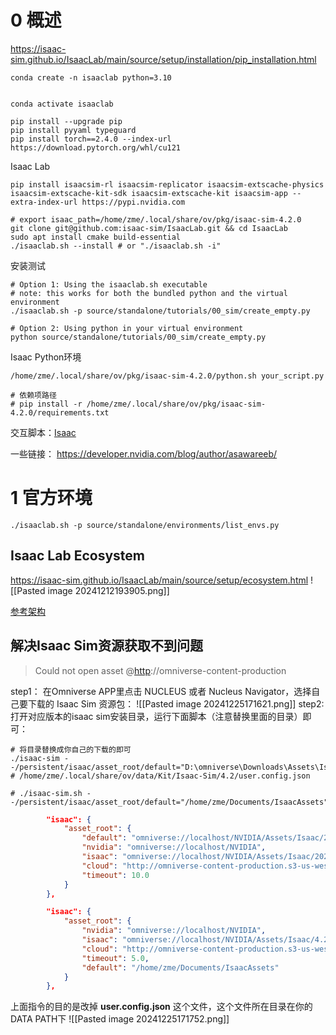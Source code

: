 # 0 概述
https://isaac-sim.github.io/IsaacLab/main/source/setup/installation/pip_installation.html
```shell
conda create -n isaaclab python=3.10


conda activate isaaclab

pip install --upgrade pip
pip install pyyaml typeguard
pip install torch==2.4.0 --index-url https://download.pytorch.org/whl/cu121
```
Isaac Lab
```shell
pip install isaacsim-rl isaacsim-replicator isaacsim-extscache-physics isaacsim-extscache-kit-sdk isaacsim-extscache-kit isaacsim-app --extra-index-url https://pypi.nvidia.com

# export isaac_path=/home/zme/.local/share/ov/pkg/isaac-sim-4.2.0
git clone git@github.com:isaac-sim/IsaacLab.git && cd IsaacLab
sudo apt install cmake build-essential
./isaaclab.sh --install # or "./isaaclab.sh -i"
```

安装测试
```shell
# Option 1: Using the isaaclab.sh executable
# note: this works for both the bundled python and the virtual environment
./isaaclab.sh -p source/standalone/tutorials/00_sim/create_empty.py

# Option 2: Using python in your virtual environment
python source/standalone/tutorials/00_sim/create_empty.py
```

Isaac Python环境
```shell
/home/zme/.local/share/ov/pkg/isaac-sim-4.2.0/python.sh your_script.py

# 依赖项路径
# pip install -r /home/zme/.local/share/ov/pkg/isaac-sim-4.2.0/requirements.txt
```

交互脚本：[Isaac](https://docs.omniverse.nvidia.com/isaacsim/latest/gui_tutorials/tutorial_gui_interactive_scripting.html)

一些链接：
https://developer.nvidia.com/blog/author/asawareeb/

# 1 官方环境

```shell
./isaaclab.sh -p source/standalone/environments/list_envs.py
```

##  Isaac Lab Ecosystem
https://isaac-sim.github.io/IsaacLab/main/source/setup/ecosystem.html
![[Pasted image 20241212193905.png]]

[参考架构](https://isaac-sim.github.io/IsaacLab/main/source/refs/reference_architecture/index.html)

## 解决Isaac Sim资源获取不到问题

> Could not open asset @[http](https://so.csdn.net/so/search?q=http&spm=1001.2101.3001.7020)://omniverse-content-production

step1：
在Omniverse APP里点击 NUCLEUS 或者 Nucleus Navigator，选择自己要下载的 Isaac Sim 资源包：
![[Pasted image 20241225171621.png]]
step2:
打开对应版本的isaac sim安装目录，运行下面脚本（注意替换里面的目录）即可：
```shell
# 将目录替换成你自己的下载的即可
./isaac-sim --/persistent/isaac/asset_root/default="D:\omniverse\Downloads\Assets\Isaac\4.2"
# /home/zme/.local/share/ov/data/Kit/Isaac-Sim/4.2/user.config.json

# ./isaac-sim.sh --/persistent/isaac/asset_root/default="/home/zme/Documents/IsaacAssets"
```

```json
        "isaac": {
            "asset_root": {
                "default": "omniverse://localhost/NVIDIA/Assets/Isaac/2023.1.1",
                "nvidia": "omniverse://localhost/NVIDIA",
                "isaac": "omniverse://localhost/NVIDIA/Assets/Isaac/2023.1.1/Isaac",
                "cloud": "http://omniverse-content-production.s3-us-west-2.amazonaws.com/Assets/Isaac/2023.1.1",
                "timeout": 10.0
            }
        },
```

```json
        "isaac": {
            "asset_root": {
                "nvidia": "omniverse://localhost/NVIDIA",
                "isaac": "omniverse://localhost/NVIDIA/Assets/Isaac/4.2/Isaac",
                "cloud": "http://omniverse-content-production.s3-us-west-2.amazonaws.com/Assets/Isaac/4.2",
                "timeout": 5.0,
                "default": "/home/zme/Documents/IsaacAssets"
            }
        },

```
上面指令的目的是改掉 **user.config.json** 这个文件，这个文件所在目录在你的DATA PATH下
![[Pasted image 20241225171752.png]]
